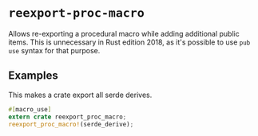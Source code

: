 # `reexport-proc-macro`

Allows re-exporting a procedural macro while adding additional public items.
This is unnecessary in Rust edition 2018, as it's possible to use `pub use`
syntax for that purpose.

## Examples

This makes a crate export all serde derives.

```rust
#[macro_use]
extern crate reexport_proc_macro;
reexport_proc_macro!(serde_derive);
```
